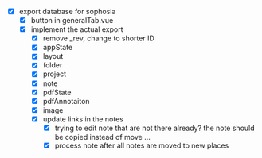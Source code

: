 - [x] export database for sophosia
  - [x] button in generalTab.vue
  - [x] implement the actual export
    - [x] remove \_rev, change to shorter ID
    - [x] appState
    - [x] layout
    - [x] folder
    - [x] project
    - [x] note
    - [x] pdfState
    - [x] pdfAnnotaiton
    - [x] image
    - [x] update links in the notes
      - [x] trying to edit note that are not there already? the note should be copied instead of move ...
      - [x] process note after all notes are moved to new places

